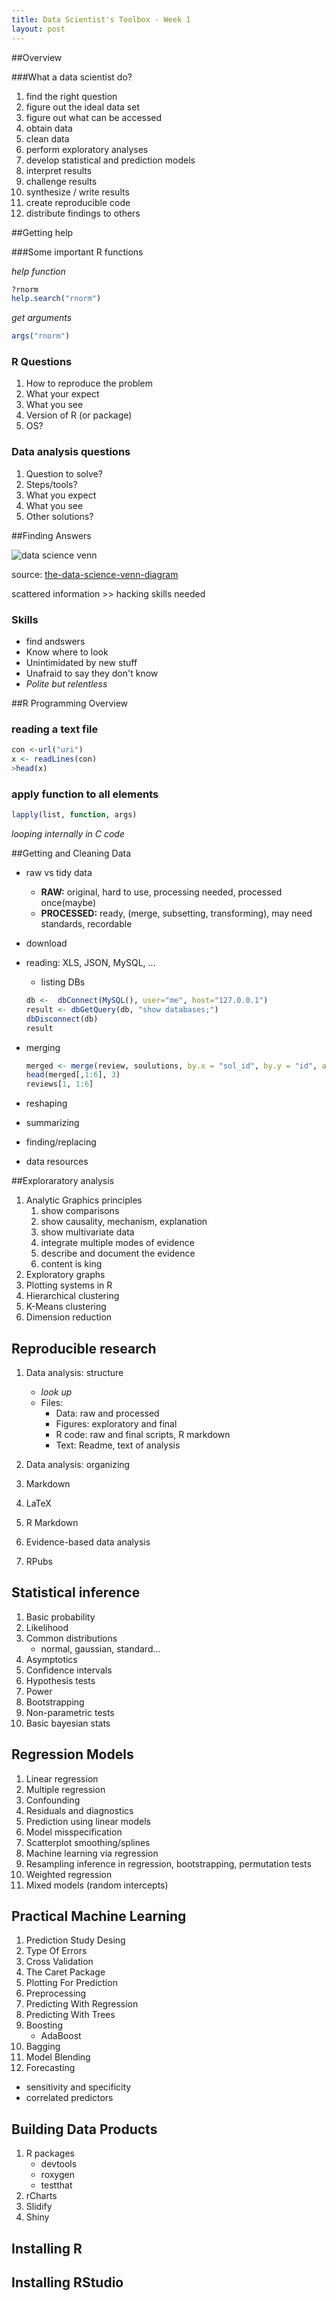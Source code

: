 ```yaml
---
title: Data Scientist's Toolbox - Week 1
layout: post
---
```


##Overview

###What a data scientist do?

1. find the right question
2. figure out the ideal data set
3. figure out what can be accessed
4. obtain data
5. clean data
6. perform exploratory analyses
7. develop statistical and prediction models
8. interpret results
9. challenge results
10. synthesize / write results
11. create reproducible code
12. distribute findings to others

##Getting help

###Some important R functions

*help function*

```R
?rnorm
help.search("rnorm")
```

*get arguments*

```R
args("rnorm")
```

### R Questions

1. How to reproduce the problem
2. What your expect
3. What you see
4. Version of R (or package)
5. OS?

### Data analysis questions
1. Question to solve?
2. Steps/tools?
3. What you expect
4. What you see
5. Other solutions?

##Finding Answers

![data science venn](http://static1.squarespace.com/static/5150aec6e4b0e340ec52710a/t/51525c33e4b0b3e0d10f77ab/1364352052403/Data_Science_VD.png?format=750w "drew conway")

source: [the-data-science-venn-diagram](http://drewconway.com/zia/2013/3/26/the-data-science-venn-diagram)

scattered information >> hacking skills needed
### Skills
 - find andswers 
 - Know where to look
 - Unintimidated by new stuff
 - Unafraid to say they don't know
 - *Polite but relentless*

##R Programming Overview

### reading a text file

```R
con <-url("uri")
x <- readLines(con)
>head(x)
```

### apply function to all elements

```R
lapply(list, function, args) 
```

*looping internally in C code*

##Getting and Cleaning Data

- raw vs tidy data
	- **RAW:** original, hard to use, processing needed, processed once(maybe)
	- **PROCESSED:** ready, (merge, subsetting, transforming), may need standards, recordable
- download 
- reading: XLS, JSON, MySQL, ...
	- listing DBs

	```R
	db <-  dbConnect(MySQL(), user="me", host="127.0.0.1")
	result <- dbGetQuery(db, "show databases;")
	dbDisconnect(db)
	result
	```

- merging

	```R
	merged <- merge(review, soulutions, by.x = "sol_id", by.y = "id", all=TRUE)
	head(merged[,1:6], 3)
	reviews[1, 1:6]
	```

- reshaping
- summarizing
- finding/replacing
- data resources



##Exploraratory analysis

1. Analytic Graphics principles
	1. show comparisons
	2. show causality, mechanism, explanation
	3. show multivariate data
	4. integrate multiple modes of evidence
	5. describe and document the evidence
	6. content is king
2. Exploratory graphs
3. Plotting systems in R
4. Hierarchical clustering
5. K-Means clustering
6. Dimension reduction

## Reproducible research

1. Data analysis: structure
	- *look up*
	- Files:
		- Data: raw and processed
		- Figures: exploratory and final
		- R code: raw and final scripts, R markdown 
		- Text: Readme, text of analysis

2. Data analysis: organizing
3. Markdown
4. LaTeX
5. R Markdown
6. Evidence-based data analysis
7. RPubs


## Statistical inference

1. Basic probability
2. Likelihood
3. Common distributions
	- normal, gaussian, standard...
4. Asymptotics
5. Confidence intervals
6. Hypothesis tests
7. Power
8. Bootstrapping
9. Non-parametric tests
10. Basic bayesian stats

## Regression Models

1. Linear regression
2. Multiple regression
3. Confounding
4. Residuals and diagnostics
5. Prediction using linear models
6. Model misspecification
7. Scatterplot smoothing/splines
8. Machine learning via regression
9. Resampling inference in regression, bootstrapping, permutation tests
10. Weighted regression
11. Mixed models (random intercepts)

## Practical Machine Learning

1. Prediction Study Desing
2. Type Of Errors
3. Cross Validation
4. The Caret Package
5. Plotting For Prediction
6. Preprocessing
7. Predicting With Regression
8. Predicting With Trees
9. Boosting
	- AdaBoost
10. Bagging
11. Model Blending
12. Forecasting

- sensitivity and specificity
- correlated predictors

## Building Data Products

1. R packages
	- devtools
	- roxygen
	- testthat
2. rCharts
3. Slidify
4. Shiny

## Installing R



## Installing RStudio

